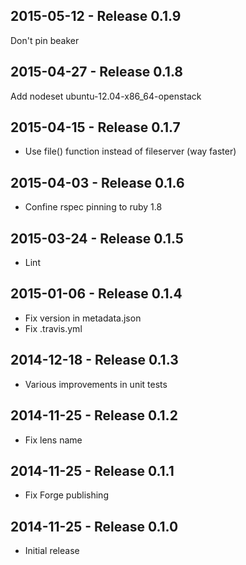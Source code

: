 ## 2015-05-12 - Release 0.1.9

Don't pin beaker

## 2015-04-27 - Release 0.1.8

Add nodeset ubuntu-12.04-x86_64-openstack

## 2015-04-15 - Release 0.1.7

- Use file() function instead of fileserver (way faster)

## 2015-04-03 - Release 0.1.6

- Confine rspec pinning to ruby 1.8

## 2015-03-24 - Release 0.1.5

- Lint

## 2015-01-06 - Release 0.1.4

- Fix version in metadata.json
- Fix .travis.yml

## 2014-12-18 - Release 0.1.3

- Various improvements in unit tests

## 2014-11-25 - Release 0.1.2

- Fix lens name

## 2014-11-25 - Release 0.1.1

- Fix Forge publishing

## 2014-11-25 - Release 0.1.0

- Initial release
